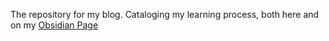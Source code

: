 The repository for my blog. Cataloging my learning process, both here and on my [Obsidian Page](https://publish.obsidian.md/randybobandy/Garden+entrance)